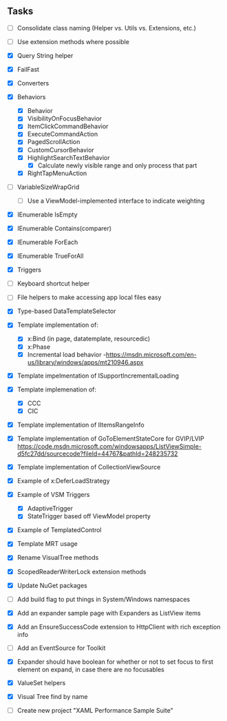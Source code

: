 ## Tasks
- [ ] Consolidate class naming (Helper vs. Utils vs. Extensions, etc.)
- [ ] Use extension methods where possible
- [X] Query String helper
- [X] FailFast
- [X] Converters
- [X] Behaviors
   - [X] Behavior<T>
   - [X] VisibilityOnFocusBehavior
   - [X] ItemClickCommandBehavior
   - [X] ExecuteCommandAction
   - [X] PagedScrollAction
   - [X] CustomCursorBehavior
   - [X] HighlightSearchTextBehavior
		- [X] Calculate newly visible range and only process that part
   - [X] RightTapMenuAction
- [ ] VariableSizeWrapGrid
	- [ ] Use a ViewModel-implemented interface to indicate weighting
- [X] IEnumerable IsEmpty
- [X] IEnumerable Contains(comparer)
- [X] IEnumerable ForEach
- [X] IEnumerable TrueForAll
- [X] Triggers
- [ ] Keyboard shortcut helper
- [ ] File helpers to make accessing app local files easy

- [X] Type-based DataTemplateSelector

- [X] Template implementation of:
	- [X] x:Bind (in page, datatemplate, resourcedic)
	- [X] x:Phase
	- [X] Incremental load behavior
		-https://msdn.microsoft.com/en-us/library/windows/apps/mt210946.aspx
- [X] Template impelmentation of ISupportIncrementalLoading
- [X] Template implemenation of:
	 - [X] CCC
	 - [X] CIC
- [X] Template implementation of IItemsRangeInfo
- [X] Template implementation of GoToElementStateCore for GVIP/LVIP
	https://code.msdn.microsoft.com/windowsapps/ListViewSimple-d5fc27dd/sourcecode?fileId=44767&pathId=248235732
- [X] Template implementation of CollectionViewSource
- [X] Example of x:DeferLoadStrategy
- [X] Example of VSM Triggers
	- [X] AdaptiveTrigger
	- [X] StateTrigger based off ViewModel property
- [X] Example of TemplatedControl

- [X] Template MRT usage
- [X] Rename VisualTree methods
- [X] ScopedReaderWriterLock extension methods
- [X] Update NuGet packages
- [ ] Add build flag to put things in System/Windows namespaces
- [X] Add an expander sample page with Expanders as ListView items
- [X] Add an EnsureSuccessCode extension to HttpClient with rich exception info
- [ ] Add an EventSource for Toolkit
- [X] Expander should have boolean for whether or not to set focus to first element on expand, in case there are no focusables
- [X] ValueSet helpers
- [X] Visual Tree find by name

- [ ] Create new project "XAML Performance Sample Suite"